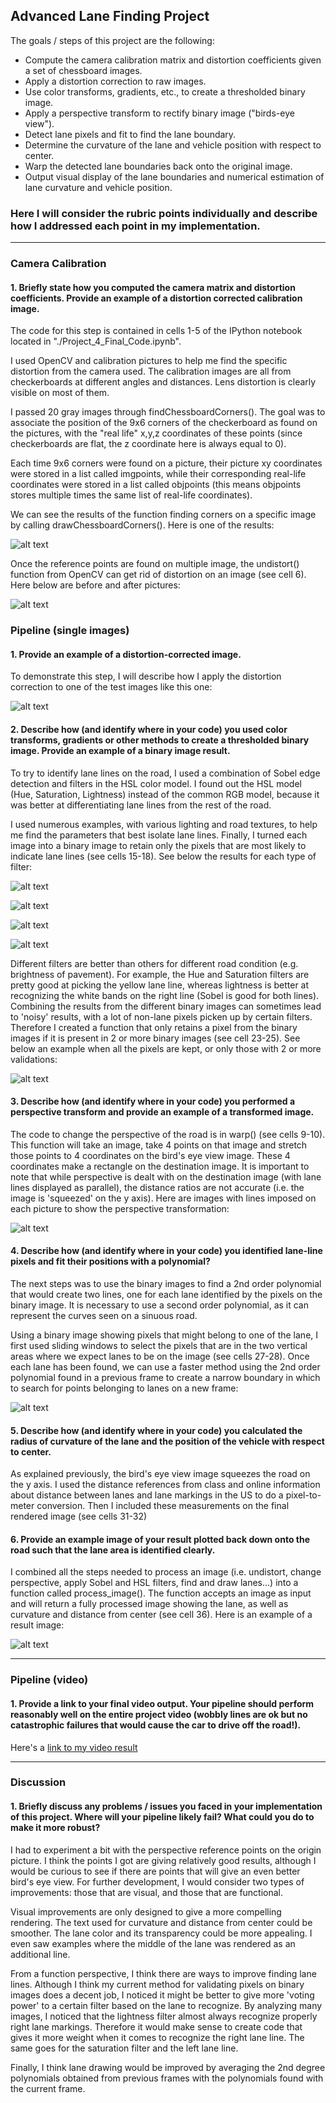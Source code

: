 ## Advanced Lane Finding Project

The goals / steps of this project are the following:

* Compute the camera calibration matrix and distortion coefficients given a set of chessboard images.
* Apply a distortion correction to raw images.
* Use color transforms, gradients, etc., to create a thresholded binary image.
* Apply a perspective transform to rectify binary image ("birds-eye view").
* Detect lane pixels and fit to find the lane boundary.
* Determine the curvature of the lane and vehicle position with respect to center.
* Warp the detected lane boundaries back onto the original image.
* Output visual display of the lane boundaries and numerical estimation of lane curvature and vehicle position.

[//]: # (Image References)

[image1]: ./output_images/9x6_found.png "Corners Recognized"
[image2]: ./output_images/dst_bf_after.png "Undistortion Results"
[image3]: ./output_images/road_undst.png "Undistorted Road Image"
[image4]: ./output_images/sobel.png "Sobel"
[image5]: ./output_images/hue.png "Hue"
[image6]: ./output_images/saturation.png "Saturation"
[image7]: ./output_images/lightness.png "Lightness"
[image8]: ./output_images/binary_pixels.png "Comparing Selections of Pixels for Lane Finding"
[image9]: ./output_images/original_bev.png "Unwarping Perspective"
[image10]: ./output_images/searches.png "Lane Lines Search Methods"
[image11]: ./output_images/road_drawings.png "Image Output"

[video1]: ./project_video_output.mp4 "Video"


### Here I will consider the rubric points individually and describe how I addressed each point in my implementation.  

---

### Camera Calibration

#### 1. Briefly state how you computed the camera matrix and distortion coefficients. Provide an example of a distortion corrected calibration image.

The code for this step is contained in cells 1-5 of the IPython notebook located in "./Project_4_Final_Code.ipynb".  

I used OpenCV and calibration pictures to help me find the specific distortion from the camera used. The calibration images are all from checkerboards at different angles and distances. Lens distortion is clearly visible on most of them. 

I passed 20 gray images through findChessboardCorners(). The goal was to associate the position of the 9x6 corners of the checkerboard as found on the pictures, with the "real life" x,y,z coordinates of these points (since checkerboards are flat, the z coordinate here is always equal to 0).

Each time 9x6 corners were found on a picture, their picture xy coordinates were stored in a list called imgpoints, while their corresponding real-life coordinates were stored in a list called objpoints (this means objpoints stores multiple times the same list of real-life coordinates).

We can see the results of the function finding corners on a specific image by calling drawChessboardCorners(). Here is one of the results:

![alt text][image1]

Once the reference points are found on multiple image, the undistort() function from OpenCV can get rid of distortion on an image (see cell 6). Here below are before and after pictures:

![alt text][image2]


### Pipeline (single images)

#### 1. Provide an example of a distortion-corrected image.

To demonstrate this step, I will describe how I apply the distortion correction to one of the test images like this one:

![alt text][image3]

#### 2. Describe how (and identify where in your code) you used color transforms, gradients or other methods to create a thresholded binary image.  Provide an example of a binary image result.

To try to identify lane lines on the road, I used a combination of Sobel edge detection and filters in the HSL color model. I found out the HSL model (Hue, Saturation, Lightness) instead of the common RGB model, because it was better at differentiating lane lines from the rest of the road. 

I used numerous examples, with various lighting and road textures, to help me find the parameters that best isolate lane lines. Finally, I turned each image into a binary image to retain only the pixels that are most likely to indicate lane lines (see cells 15-18). See below the results for each type of filter:

![alt text][image4]

![alt text][image5]

![alt text][image6]

![alt text][image7]


Different filters are better than others for different road condition (e.g. brightness of pavement). For example, the Hue and Saturation filters are pretty good at picking the yellow lane line, whereas lightness is better at recognizing the white bands on the right line (Sobel is good for both lines). Combining the results from the different binary images can sometimes lead to 'noisy' results, with a lot of non-lane pixels picken up by certain filters. Therefore I created a function that only retains a pixel from the binary images if it is present in 2 or more binary images (see cell 23-25). See below an example when all the pixels are kept, or only those with 2 or more validations:

![alt text][image8]


#### 3. Describe how (and identify where in your code) you performed a perspective transform and provide an example of a transformed image.

The code to change the perspective of the road is in warp() (see cells 9-10). This function will take an image, take 4 points on that image and stretch those points to 4 coordinates on the bird's eye view image. These 4 coordinates make a rectangle on the destination image. It is important to note that while perspective is dealt with on the destination image (with lane lines displayed as parallel), the distance ratios are not accurate (i.e. the image is 'squeezed' on the y axis). Here are images with lines imposed on each picture to show the perspective transformation:

![alt text][image9]


#### 4. Describe how (and identify where in your code) you identified lane-line pixels and fit their positions with a polynomial?

The next steps was to use the binary images to find a 2nd order polynomial that would create two lines, one for each lane identified by the pixels on the binary image. It is necessary to use a second order polynomial, as it can represent the curves seen on a sinuous road.

Using a binary image showing pixels that might belong to one of the lane, I first used sliding windows to select the pixels that are in the two vertical areas where we expect lanes to be on the image (see cells 27-28). Once each lane has been found, we can use a faster method using the 2nd order polynomial found in a previous frame to create a narrow boundary in which to search for points belonging to lanes on a new frame:

![alt text][image10]

#### 5. Describe how (and identify where in your code) you calculated the radius of curvature of the lane and the position of the vehicle with respect to center.

As explained previously, the bird's eye view image squeezes the road on the y axis. I used the distance references from class and online information about distance between lanes and lane markings in the US to do a pixel-to-meter conversion. Then I included these measurements on the final rendered image (see cells 31-32)


#### 6. Provide an example image of your result plotted back down onto the road such that the lane area is identified clearly.
I combined all the steps needed to process an image (i.e. undistort, change perspective, apply Sobel and HSL filters, find and draw lanes...) into a function called process_image(). The function accepts an image as input and will return a fully processed image showing the lane, as well as curvature and distance from center (see cell 36). Here is an example of a result image:

![alt text][image11]

---

### Pipeline (video)

#### 1. Provide a link to your final video output.  Your pipeline should perform reasonably well on the entire project video (wobbly lines are ok but no catastrophic failures that would cause the car to drive off the road!).

Here's a [link to my video result](./project_video_output.mp4)

---

### Discussion

#### 1. Briefly discuss any problems / issues you faced in your implementation of this project.  Where will your pipeline likely fail?  What could you do to make it more robust?

I had to experiment a bit with the perspective reference points on the origin picture. I think the points I got are giving relatively good results, although I would be curious to see if there are points that will give an even better bird's eye view. For further development, I would consider two types of improvements: those that are visual, and those that are functional.

Visual improvements are only designed to give a more compelling rendering. The text used for curvature and distance from center could be smoother. The lane color and its transparency could be more appealing. I even saw examples where the middle of the lane was rendered as an additional line.

From a function perspective, I think there are ways to improve finding lane lines. Although I think my current method for validating pixels on binary images does a decent job, I noticed it might be better to give more 'voting power' to a certain filter based on the lane to recognize. By analyzing many images, I noticed that the lightness filter almost always recognize properly right lane markings. Therefore it would make sense to create code that gives it more weight when it comes to recognize the right lane line. The same goes for the saturation filter and the left lane line.

Finally, I think lane drawing would be improved by averaging the 2nd degree polynomials obtained from previous frames with the polynomials found with the current frame.

